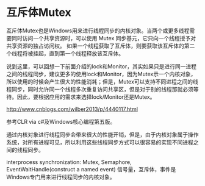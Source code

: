 ﻿# 互斥体Mutex

互斥体Mutex也是Windows用来进行线程同步的内核对象。当两个或更多线程需要同时访问一个共享资源时，可以使用 Mutex 同步基元，它只向一个线程授予对共享资源的独占访问权。 如果一个线程获取了互斥体，则要获取该互斥体的第二个线程将被挂起，直到第一个线程释放该互斥体。

说到这里，可以回想一下前面介绍的lock和Monitor，其实如果只是进行同一进程之间的线程同步，建议更多的使用lock和Monitor，因为Mutex示一个内核对象，所以使用的时候会产生很大的性能消耗；但是，Mutex可以支持不同进程之间的线程同步，同时允许同一个线程多次重复访问共享区，但是对于别的线程那就必须等待。因此，要根据应用的需求来选择lock/Monitor还是Mutex。


http://www.cnblogs.com/wilber2013/p/4440117.html

参考CLR via c#及Windows核心编程第五版。

通过内核对象进行线程同步会带来很大的性能开销，但是，由于内核对象属于操作系统，对所有进程可见，所以利用这些线程同步方式可以很容易的实现不同进程之间的线程同步。

interprocess synchronization:
Mutex, Semaphore, EventWaitHandle(construct a named event)
信号量，互斥体，事件是Windows专门用来进行线程同步的内核对象。